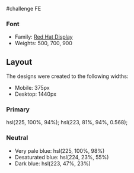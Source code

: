 ﻿#challenge FE

### Font

- Family: [Red Hat Display](https://fonts.google.com/specimen/Red+Hat+Display)
- Weights: 500, 700, 900

 ## Layout
The designs were created to the following widths:

- Mobile: 375px
- Desktop: 1440px

### Primary 
hsl(225, 100%, 94%);
hsl(223, 81%, 94%, 0.568);

### Neutral
- Very pale blue: hsl(225, 100%, 98%)
- Desaturated blue: hsl(224, 23%, 55%)
- Dark blue: hsl(223, 47%, 23%)
